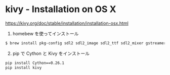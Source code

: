 # kivy - Installation on OS X
https://kivy.org/doc/stable/installation/installation-osx.html

1. homebew を使ってインストール
```bash
$ brew install pkg-config sdl2 sdl2_image sdl2_ttf sdl2_mixer gstreamer
```

2. pip で Cython と Kivy をインストール
```bash
pip install Cython==0.26.1
pip install kivy
```


